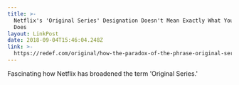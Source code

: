 ```yaml
---
title: >-
  Netflix's 'Original Series' Designation Doesn't Mean Exactly What You Think It
  Does
layout: LinkPost
date: 2018-09-04T15:46:04.248Z
link: >-
  https://redef.com/original/how-the-paradox-of-the-phrase-original-series-explains-the-video-industry-netflix-misunderstandings-pt-4
---
```

Fascinating how Netflix has broadened the term 'Original Series.'

